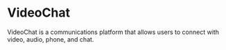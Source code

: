 # VideoChat
VideoChat is a communications platform that allows users to connect with video, audio, phone, and chat. 
